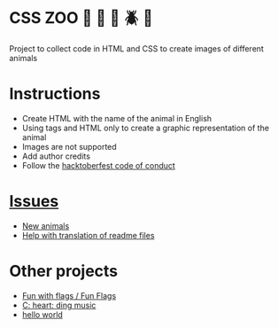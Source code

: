 # CSS ZOO :pig: :frog: :bee: :beetle: :lion:

Project to collect code in HTML and CSS to create images of different animals

# Instructions

+ Create HTML with the name of the animal in English
+ Using tags and HTML only to create a graphic representation of the animal
+ Images are not supported
+ Add author credits
+ Follow the [hacktoberfest code of conduct](https://docs.google.com/document/d/1gFKOhyUqMZzrZcbq8A_TpO5x9J9HK6agv70awCH8pyI/edit)

# [Issues](https://github.com/xaca/css_zoo/issues)

+ [New animals](https://github.com/xaca/css_zoo/issues/2)
+ [Help with translation of readme files](https://github.com/xaca/css_zoo/issues/1) 

# Other projects

+ [Fun with flags / Fun Flags](https://github.com/xaca/game_banderas)
+ [C: heart: ding music](https://github.com/xaca/coding-music)
+ [hello world](https://github.com/xaca/holamundo.co) 
